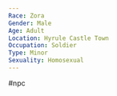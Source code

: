 ```yaml
---
Race: Zora
Gender: Male
Age: Adult
Location: Hyrule Castle Town
Occupation: Soldier
Type: Minor
Sexuality: Homosexual
---
```

#npc 

